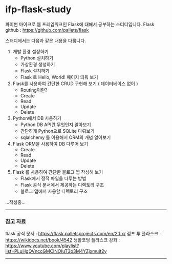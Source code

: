 # ifp-flask-study
파이썬 마이크로 웹 프레임워크인 Flask에 대해서 공부하는 스터디입니다.
Flask github : https://github.com/pallets/flask 

스터디에서는 다음과 같은 내용을 다룹니다.

1. 개발 환경 설정하기
   - Python 설치하기
   - 가상환경 생성하기
   - Flask 설치하기
   - Flask 로 Hello, World! 페이지 띄워 보기
2. Flask를 사용하여 간단한 CRUD 구현해 보기 ( 데이터베이스 없이 )
   - Routing이란?
   - Create
   - Read
   - Update
   - Delete
4. Python에서 DB 사용하기
   - Python DB API란 무엇인지 알아보기
   - 간단하게 Python으로 SQLite 다뤄보기
   - sqlalchemy 를 이용해서 ORM의 개념 알아보기
5. Flask ORM을 사용하여 DB 다루어 보기
   - Create
   - Read
   - Update
   - Delete
6. Flask 를 사용하여 간단한 블로그 앱 작성해 보기
   - Flask에서 정적 파일을 다루는 방법
   - Flask 공식 문서에서 제공하는 디렉토리 구조
   - 블로그 앱에서 사용할 디렉토리 구조
  
  
  ...작성중...
  
  
  ----
  ### 참고 자료
  flask 공식 문서 : https://flask.palletsprojects.com/en/2.1.x/
  점프 투 플라스크 : https://wikidocs.net/book/4542
  생활코딩 플라스크 강좌 : https://www.youtube.com/playlist?list=PLuHgQVnccGMClNOIuT3b3M4YZjxmult2y
  
  ---
